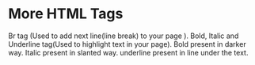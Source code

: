 # More HTML Tags
 
Br tag (Used to add next line(line break) to your page ).
Bold, Italic and Underline tag(Used to highlight text in your page).
Bold present in darker way.
Italic present in slanted way.
underline present in line under the text.